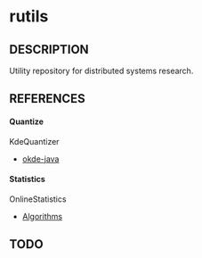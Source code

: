 # rutils
## DESCRIPTION
Utility repository for distributed systems research.

## REFERENCES
#### Quantize
KdeQuantizer
- [okde-java](https://github.com/joluet/okde-java-example/blob/develop/src/de/tuhh/luethke/okde/example/oKdeExample.java)
#### Statistics
OnlineStatistics
- [Algorithms](https://en.wikipedia.org/wiki/Algorithms_for_calculating_variance)

## TODO
